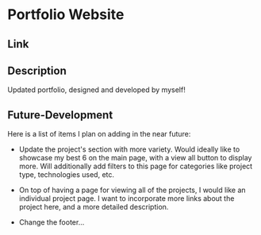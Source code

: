 # Portfolio Website

## Link

## Description

Updated portfolio, designed and developed by myself!

## Future-Development

Here is a list of items I plan on adding in the near future:

* Update the project's section with more variety.  Would ideally like to showcase my best 6 on the main page, with a view all button to display more. Will additionally add filters to this page for categories like project type, technologies used, etc.

* On top of having a page for viewing all of the projects, I would like an individual project page.  I want to incorporate more links about the project here, and a more detailed description.

* Change the footer...

